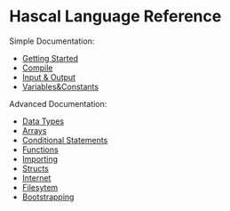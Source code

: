 # Hascal Language Reference

Simple Documentation:
- [Getting Started](GettingStarted.md)
- [Compile](Compile.md)
- [Input & Output](Input&output.md)
- [Variables&Constants](Variables&Constants.md)

Advanced Documentation:
- [Data Types](DataTypes.md)
- [Arrays](Arrays.md)
- [Conditional Statements](cond_stmt.md)
- [Functions](functions.md)
- [Importing](import.md)
- [Structs](structs.md)
- [Internet](Internet.md)
- [Filesytem](Filesytem.md)
- [Bootstrapping](Bootstrapping.md)
